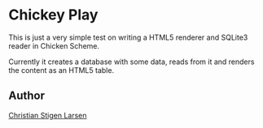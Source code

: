 Chickey Play
============

This is just a very simple test on writing a HTML5 renderer and SQLite3
reader in Chicken Scheme.

Currently it creates a database with some data, reads from it and renders
the content as an HTML5 table.

Author
------
[Christian Stigen Larsen](http://csl.sublevel3.org)
